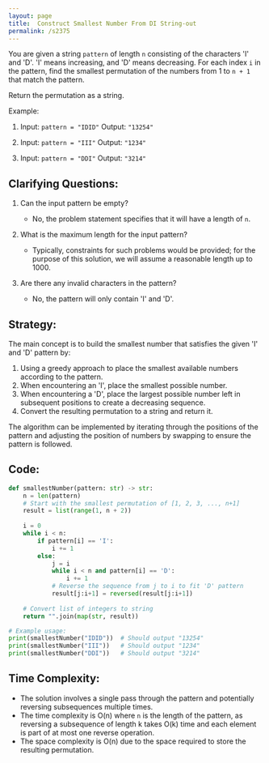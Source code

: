 ```yaml
---
layout: page
title:  Construct Smallest Number From DI String-out
permalink: /s2375
---
```


You are given a string `pattern` of length `n` consisting of the characters 'I' and 'D'. 'I' means increasing, and 'D' means decreasing. For each index `i` in the pattern, find the smallest permutation of the numbers from 1 to `n + 1` that match the pattern. 

Return the permutation as a string.

Example:

1. Input: `pattern = "IDID"`
   Output: `"13254"`

2. Input: `pattern = "III"`
   Output: `"1234"`

3. Input: `pattern = "DDI"`
   Output: `"3214"`

## Clarifying Questions:

1. Can the input pattern be empty?
   - No, the problem statement specifies that it will have a length of `n`.

2. What is the maximum length for the input pattern?
   - Typically, constraints for such problems would be provided; for the purpose of this solution, we will assume a reasonable length up to 1000.

3. Are there any invalid characters in the pattern?
   - No, the pattern will only contain 'I' and 'D'.

## Strategy:

The main concept is to build the smallest number that satisfies the given 'I' and 'D' pattern by:
1. Using a greedy approach to place the smallest available numbers according to the pattern.
2. When encountering an 'I', place the smallest possible number.
3. When encountering a 'D', place the largest possible number left in subsequent positions to create a decreasing sequence.
4. Convert the resulting permutation to a string and return it.

The algorithm can be implemented by iterating through the positions of the pattern and adjusting the position of numbers by swapping to ensure the pattern is followed.

## Code:

```python
def smallestNumber(pattern: str) -> str:
    n = len(pattern)
    # Start with the smallest permutation of [1, 2, 3, ..., n+1]
    result = list(range(1, n + 2))
    
    i = 0
    while i < n:
        if pattern[i] == 'I':
            i += 1
        else:
            j = i
            while i < n and pattern[i] == 'D':
                i += 1
            # Reverse the sequence from j to i to fit 'D' pattern
            result[j:i+1] = reversed(result[j:i+1])
    
    # Convert list of integers to string
    return "".join(map(str, result))

# Example usage:
print(smallestNumber("IDID"))  # Should output "13254"
print(smallestNumber("III"))   # Should output "1234"
print(smallestNumber("DDI"))   # Should output "3214"
```

## Time Complexity:

- The solution involves a single pass through the pattern and potentially reversing subsequences multiple times.
- The time complexity is O(n) where `n` is the length of the pattern, as reversing a subsequence of length k takes O(k) time and each element is part of at most one reverse operation.
- The space complexity is O(n) due to the space required to store the resulting permutation.